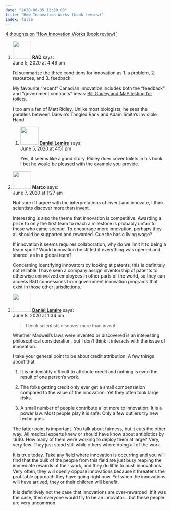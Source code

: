 ```yaml
---
date: "2020-06-05 12:00:00"
title: "How Innovation Works (book review)"
index: false
---
```


[4 thoughts on &ldquo;How Innovation Works (book review)&rdquo;](/lemire/blog/2020/06-05-how-innovation-works-book-review)

<ol class="comment-list">
<li id="comment-524644" class="comment even thread-even depth-1 parent">
<div class="comment-author vcard">
<img alt src="https://secure.gravatar.com/avatar/733e76b06db1b99819e6d0c05f784e02?s=56&#038;d=mm&#038;r=g" srcset="https://secure.gravatar.com/avatar/733e76b06db1b99819e6d0c05f784e02?s=112&#038;d=mm&#038;r=g 2x" class="avatar avatar-56 photo" height="56" width="56" decoding="async" /> <b class="fn">RAD</b> <span class="says">says:</span> </div>
<div class="comment-metadata"><time datetime="2020-06-05T16:46:38+00:00">June 5, 2020 at 4:46 pm</time></a> </div>
<div class="comment-content">
<p>I&rsquo;d summarize the three conditions for innovation as 1. a problem, 2. resources, and 3. feedback.</p>
<p>My favourite &ldquo;recent&rdquo; Canadian innovation includes both the &ldquo;feedback&rdquo; and &ldquo;government contracts&rdquo; ideas: <a href="https://books.google.ca/books?id=ebTmrbjhHOMC&amp;pg=PT42&amp;dq=%22Bill+Gauley%22&amp;hl=en&amp;sa=X&amp;ved=2ahUKEwjaj6m7i-vpAhVFgnIEHUpnBuYQ6AEwAHoECAYQAQ#v=onepage&amp;q=%22Bill%20Gauley%22&amp;f=false" rel="nofollow ugc">Bill Gauley and MaP testing for toilets.</a></p>
<p>I too am a fan of Matt Ridley. Unlike most biologists, he sees the parallels between Darwin&rsquo;s Tangled Bank and Adam Smith&rsquo;s Invisible Hand.</p>
</div>
<ol class="children">
<li id="comment-524645" class="comment byuser comment-author-lemire bypostauthor odd alt depth-2">
<div class="comment-author vcard">
<img alt src="https://secure.gravatar.com/avatar/2ca999bef9535950f5b84281a4dab006?s=56&#038;d=mm&#038;r=g" srcset="https://secure.gravatar.com/avatar/2ca999bef9535950f5b84281a4dab006?s=112&#038;d=mm&#038;r=g 2x" class="avatar avatar-56 photo" height="56" width="56" decoding="async" /> <b class="fn"><a href="https://lemire.me/en/" class="url" rel="ugc">Daniel Lemire</a></b> <span class="says">says:</span> </div>
<div class="comment-metadata"><time datetime="2020-06-05T16:51:21+00:00">June 5, 2020 at 4:51 pm</time></a> </div>
<div class="comment-content">
<p>Yes, it seems like a good story. Ridley does cover toilets in his book. I bet he would be pleased with the example you provide.</p>
</div>
</li>
</ol>
</li>
<li id="comment-525126" class="comment even thread-odd thread-alt depth-1">
<div class="comment-author vcard">
<img alt src="https://secure.gravatar.com/avatar/4919386b4d3a64de8d79d70f652c5b90?s=56&#038;d=mm&#038;r=g" srcset="https://secure.gravatar.com/avatar/4919386b4d3a64de8d79d70f652c5b90?s=112&#038;d=mm&#038;r=g 2x" class="avatar avatar-56 photo" height="56" width="56" loading="lazy" decoding="async" /> <b class="fn">Marco</b> <span class="says">says:</span> </div>
<div class="comment-metadata"><time datetime="2020-06-07T01:27:40+00:00">June 7, 2020 at 1:27 am</time></a> </div>
<div class="comment-content">
<p>Not sure if I agree with the interpretations of invent and innovate, I think scientists discover more than invent.</p>
<p>Interesting is also the theme that innovation is competitive. Awarding a prize to only the first team to reach a milestone is probably unfair to those who came second. To encourage more innovation, perhaps they all should be supported and rewarded. Cue the basic living wage?</p>
<p>If innovation it seems requires collaboration, why do we limit it to being a team sport? Would innovation be stifled if everything was opened and shared, as in a global team?</p>
<p>Concerning identifying innovators by looking at patents, this is definitely not reliable. I have seen a company assign inventorship of patents to otherwise uninvolved employees in other parts of the world, so they can access R&amp;D concessions from government innovation programs that exist in those other jurisdictions.</p>
</div>
</li>
<li id="comment-525456" class="comment byuser comment-author-lemire bypostauthor odd alt thread-even depth-1">
<div class="comment-author vcard">
<img alt src="https://secure.gravatar.com/avatar/2ca999bef9535950f5b84281a4dab006?s=56&#038;d=mm&#038;r=g" srcset="https://secure.gravatar.com/avatar/2ca999bef9535950f5b84281a4dab006?s=112&#038;d=mm&#038;r=g 2x" class="avatar avatar-56 photo" height="56" width="56" loading="lazy" decoding="async" /> <b class="fn"><a href="https://lemire.me/en/" class="url" rel="ugc">Daniel Lemire</a></b> <span class="says">says:</span> </div>
<div class="comment-metadata"><time datetime="2020-06-08T13:34:44+00:00">June 8, 2020 at 1:34 pm</time></a> </div>
<div class="comment-content">
<blockquote>
<p>I think scientists discover more than invent.</p>
</blockquote>
<p>Whether Maxwell&rsquo;s laws were invented or discovered is an interesting philosophical consideration, but I don&rsquo;t think it interacts with the issue of innovation.</p>
<p>I take your general point to be about credit attribution. A few things about that:</p>
<ol>
<li>
<p>It is undeniably difficult to attribute credit and nothing is even the result of one person&rsquo;s work.</p>
</li>
<li>
<p>The folks getting credit only ever get a small compensation compared to the value of the innovation. Yet they often took large risks.</p>
</li>
<li>
<p>A small number of people contribute a lot more to innovation. It is a power law. Most people play it is safe. Only a few outliers try new techniques.</p>
</li>
</ol>
<p>The latter point is important. You talk about fairness, but it cuts the other way. All medical experts knew or should have know about antibiotics by 1940. How many of them were working to deploy them at large? Very, very few. They just stood still while others where doing all of the work.</p>
<p>It is true today. Take any field where innovation is occurring and you will find that the bulk of the people from this field are just busy reaping the immediate rewards of their work, and they do little to push innovations. Very often, they will openly oppose innovations because it threatens the profitable approach they have going right now. Yet when the innovations will have arrived, they or their children will benefit.</p>
<p>It is definitively not the case that innovations are over-rewarded. If it was the case, then everyone would try to be an innovator&#8230; but these people are very uncommon.</p>
</div>
</li>
</ol>
